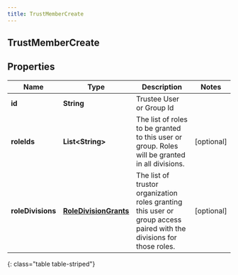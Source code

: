 ```yaml
---
title: TrustMemberCreate
---
```


## TrustMemberCreate

## Properties

| Name              | Type                                                                 | Description                                                                                                          | Notes      |
| ----------------- | -------------------------------------------------------------------- | -------------------------------------------------------------------------------------------------------------------- | ---------- |
| **id**            | <!----><!---->**String**<!---->                                      | Trustee User or Group Id                                                                                             |            |
| **roleIds**       | <!----><!---->**List&lt;String&gt;**<!---->                          | The list of roles to be granted to this user or group. Roles will be granted in all divisions.                       | [optional] |
| **roleDivisions** | <!----><!---->[**RoleDivisionGrants**](RoleDivisionGrants.md)<!----> | The list of trustor organization roles granting this user or group access paired with the divisions for those roles. | [optional] |

{: class="table table-striped"}
